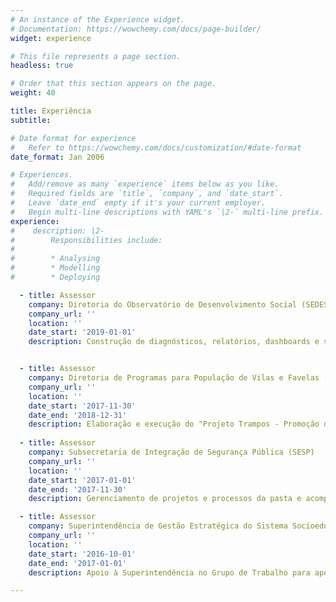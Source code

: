 ```yaml
---
# An instance of the Experience widget.
# Documentation: https://wowchemy.com/docs/page-builder/
widget: experience

# This file represents a page section.
headless: true

# Order that this section appears on the page.
weight: 40

title: Experiência
subtitle:

# Date format for experience
#   Refer to https://wowchemy.com/docs/customization/#date-format
date_format: Jan 2006

# Experiences.
#   Add/remove as many `experience` items below as you like.
#   Required fields are `title`, `company`, and `date_start`.
#   Leave `date_end` empty if it's your current employer.
#   Begin multi-line descriptions with YAML's `|2-` multi-line prefix.
experience:
#    description: |2-
#        Responsibilities include:
#        
#        * Analysing
#        * Modelling
#        * Deploying

  - title: Assessor
    company: Diretoria do Observatório de Desenvolvimento Social (SEDESE)
    company_url: ''
    location: ''
    date_start: '2019-01-01'
    description: Construção de diagnósticos, relatórios, dashboards e sistemas para a construção do Programa Percursos Gerais, Programa Bolsa Merenda, Diagnóstico Estadual das Juventudes de Minas Gerais e o Plano Estadual de Habitação.


  - title: Assessor
    company: Diretoria de Programas para População de Vilas e Favelas (SEDESE)
    company_url: ''
    location: ''
    date_start: '2017-11-30'
    date_end: '2018-12-31'
    description: Elaboração e execução do "Projeto Trampos - Promoção da Inclusão Produtiva Jovem / Programa Juventudes", política de juventude voltada para a redução das vulnerabilidades sociais e inclusão produtiva jovem.
        
  - title: Assessor
    company: Subsecretaria de Integração de Segurança Pública (SESP)
    company_url: ''
    location: ''
    date_start: '2017-01-01'
    date_end: '2017-11-30'
    description: Gerenciamento de projetos e processos da pasta e acompanhando o planejamento estratégico das ações da Subsecretaria.

  - title: Assessor
    company: Superintendência de Gestão Estratégica do Sistema Socioeducativo (SESP)
    company_url: ''
    location: ''
    date_start: '2016-10-01'
    date_end: '2017-01-01'
    description: Apoio à Superintendência no Grupo de Trabalho para aperfeiçoamento do Sistema Socioeducativo.

---
```

